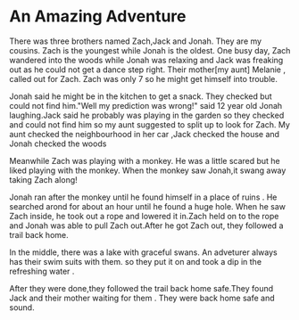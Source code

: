 # An Amazing Adventure
There was three brothers named Zach,Jack and Jonah. They are my cousins. Zach is the youngest while Jonah is the oldest. One busy day, Zach wandered into the woods while Jonah was relaxing and Jack was freaking out as he could not get a dance step right.  Their mother[my aunt] Melanie , called out for Zach. Zach was only 7 so he might get himself into trouble. 

Jonah said he might be in the kitchen to get a snack. They checked but could not find him."Well my prediction was wrong!" said 12 year old Jonah laughing.Jack said he probably was playing in the garden so they checked and could not find him so my aunt suggested to split up to look for Zach. My aunt checked the neighbourhood in her car ,Jack checked the house and Jonah checked the woods


Meanwhile Zach was playing with a monkey. He was a little scared but he liked playing with the monkey. When the monkey saw Jonah,it swang away taking Zach along!

Jonah ran after the monkey until he found himself in a place of ruins . He searched arond for about an hour until he found a huge hole. When he saw Zach inside, he took out a rope and lowered it in.Zach held on to the rope and Jonah was able to pull Zach out.After he got Zach out, they followed a trail back home. 

In the middle, there was a lake with graceful swans. An adveturer always has their swim suits with them. so they put it on and took a dip in the refreshing water .

After they were done,they followed the trail back home safe.They found Jack and their mother waiting for them . They were back home safe and sound. 
                                              
